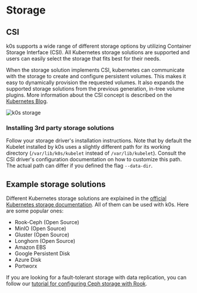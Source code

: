 # Storage

## CSI

k0s supports a wide range of different storage options by utilizing Container Storage Interface (CSI). All Kubernetes storage solutions are supported and users can easily select the storage that fits best for their needs.

When the storage solution implements CSI, kubernetes can communicate with the storage to create and configure persistent volumes. This makes it easy to dynamically provision the requested volumes. It also expands the supported storage solutions from the previous generation, in-tree volume plugins. More information about the CSI concept is described on the [Kubernetes Blog](https://kubernetes.io/blog/2019/01/15/container-storage-interface-ga/).

![k0s storage](img/k0s_storage.png)

### Installing 3rd party storage solutions

Follow your storage driver's installation instructions. Note that by default the Kubelet installed by k0s uses a slightly different path for its working directory (`/var/lib/k0s/kubelet` instead of `/var/lib/kubelet`). Consult the CSI driver's configuration documentation on how to customize this path. The actual path can differ if you defined the flag `--data-dir`.

## Example storage solutions

Different Kubernetes storage solutions are explained in the [official Kubernetes storage documentation](https://kubernetes.io/docs/concepts/storage/volumes/). All of them can be used with k0s. Here are some popular ones:

- Rook-Ceph (Open Source)
- MinIO (Open Source)
- Gluster (Open Source)
- Longhorn (Open Source)
- Amazon EBS
- Google Persistent Disk
- Azure Disk
- Portworx

If you are looking for a fault-tolerant storage with data replication, you can follow our [tutorial for configuring Ceph storage with Rook](examples/rook-ceph.md).
